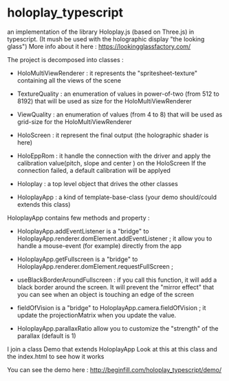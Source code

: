 # holoplay_typescript
an implementation of the library Holoplay.js (based on Three.js) in typescript. 
(It mush be used with the holographic display "the looking glass") 
More info about it here : https://lookingglassfactory.com/ 

The project is decomposed into classes : 

- HoloMultiViewRenderer : it represents the "spritesheet-texture" containing all the views of the scene 

- TextureQuality : an enumeration of values in power-of-two (from 512 to 8192) that will be used as size for the HoloMultiViewRenderer 
- ViewQuality : an enumeration of values (from 4 to 8) that will be used as grid-size for the HoloMultiViewRenderer 

- HoloScreen : it represent the final output (the holographic shader is here)  

- HoloEppRom : it handle the connection with the driver and apply the calibration value(pitch, slope and center ) on the HoloScreen
               If the connection failed, a default calibration will be applyed 
               
- Holoplay : a top level object that drives the other classes 

- HoloplayApp : a kind of template-base-class (your demo should/could extends this class) 



HoloplayApp contains few methods and property :

- HoloplayApp.addEventListener is a "bridge" to HoloplayApp.renderer.domElement.addEventListener ; 
it allow you to handle a mouse-event (for example) directly from the app

- HoloplayApp.getFullscreen is a "bridge" to HoloplayApp.renderer.domElement.requestFullScreen ; 

- useBlackBorderAroundFullscreen : if you call this function, it will add a black border around the screen. 
  It will prevent the "mirror effect" that you can see when an object is touching an edge of the screen 

- fieldOfVision is a "bridge" to HoloplayApp.camera.fieldOfVision ; it update the projectionMatrix when you update the value.

- HoloplayApp.parallaxRatio allow you to customize the "strength" of the parallax (default is 1) 



I join a class Demo that extends HoloplayApp 
Look at this at this class and the index.html to see how it works

You can see the demo here : http://beginfill.com/holoplay_typescript/demo/
